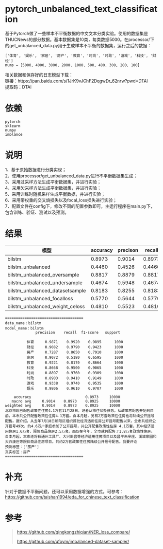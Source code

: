 # pytorch_unbalanced_text_classification
基于Pytorch做了一些样本不平衡数据的中文文本分类实验。使用的数据集是THUCNews的部分数据。基本数据集是10类，每类数据5000。在processor/下的get_unbalanced_data.py用于生成样本不平衡的数据集，运行之后的数据：<br>
```
['体育', '娱乐', '家居', '房产', '教育', '时尚', '时政', '游戏', '科技', '财经']
nums = [5000, 4000, 3000, 2000, 1000, 500, 400, 300, 200, 100]
```
相关数据和保存好的日志模型下载：<br>
链接：https://pan.baidu.com/s/1JrK9vJChF2DqgwDr_62nrw?pwd=DTAI  <br>
提取码：DTAI<br>

# 依赖
```
pytorch
sklearn
numpy
imblance
```

# 说明
1、基于原始数据进行分类实现；<br>
2、使用processor/get_unbalanced_data.py进行不平衡数据集生成；<br>
3、采用过采样方法生成平衡数据集，并进行实验；<br>
4、采用欠采样方法生成平衡数据集，并进行实验；<br>
5、采用训练时随机采样生成平衡数据，并进行实验；<br>
6、采用带权重的交叉熵损失以及focal_loss损失进行实验；<br>
7、配置文件在config下，修改不同的配置参数即可，主运行程序在main.py下，包含训练、验证、测试以及预测。<br>

# 结果
|  模型   | accuracy  |precison  |recall  |macro_f1  |
|  ----  | ----  | ----  | ----  | ----  |
| bilstm  | 0.8973 | 0.9014  |  0.8973 |   0.8925|
| bilstm_unbalanced  | 0.4460 | 0.4526  |  0.4460 |   0.3548|
| bilstm_unbalanced_oversample  | 0.8817 | 0.8879  |  0.8817  |  0.8808 |
| bilstm_unbalanced_undersample  | 0.4674 | 0.5948 |   0.4674 |   0.3893
| bilstm_unbalanced_datasetsample  | 0.8183 | 0.8255 |  0.8183 | 0.7951|
| bilstm_unbalanced_focalloss  | 0.5770 | 0.5644  |  0.5770|    0.5239|
| bilstm_unbalanced_weight_celoss  | 0.4810 | 0.5523  |  0.4810 | 0.3982|

```
====================================
data_name：bilstm
model_name：bilstm
              precision    recall  f1-score   support

          体育     0.9871    0.9920    0.9895      1000
          财经     0.9082    0.9790    0.9423      1000
          房产     0.7287    0.8650    0.7910      1000
          家居     0.9072    0.5180    0.6595      1000
          教育     0.9221    0.8170    0.8664      1000
          科技     0.8668    0.9500    0.9065      1000
          时尚     0.8897    0.9760    0.9309      1000
          时政     0.8903    0.9410    0.9149      1000
          游戏     0.9338    0.9740    0.9535      1000
          娱乐     0.9806    0.9610    0.9707      1000

    accuracy                         0.8973     10000
   macro avg     0.9014    0.8973    0.8925     10000
weighted avg     0.9014    0.8973    0.8925     10000
北京市现已配售政策性住房4.1万套11月28日，记者从市住保办获悉，从政策房配售开始到目前，本市共公开配售政策性住房4.1万套。自本月起，另有2万套政策性住房也将陆续公开摇号配售。据介绍，从去年7月18日朝阳区组织首批经济适用住房公开摇号配售以来，全市共组织公开摇号49次，约4.6万户家庭参加了公开摇号，共公开配售政策性住房 4.1万套，其中经济适用住房1.6万套，限价商品住房2.5万套。而仅在今年，全市就共配售了1.8万套政策性住房。自本月起，本市还将有通州工具厂、大兴旧宫等经济适用住房项目以及昌平朱辛庄、溪城家园和大兴康庄等限价商品住房项目，共约2万套政策性住房陆续公开摇号配售。我要评论
预测标签：['房产']
真实标签：房产
====================================
```
# 补充
针对于数据不平衡问题，还可以采用数据增强的方式，可参考：<br>
https://github.com/taishan1994/eda_for_chinese_text_classification

# 参考
> https://github.com/qingkongzhiqian/NER_loss_compare/
>
> https://github.com/ufoym/imbalanced-dataset-sampler/
>
